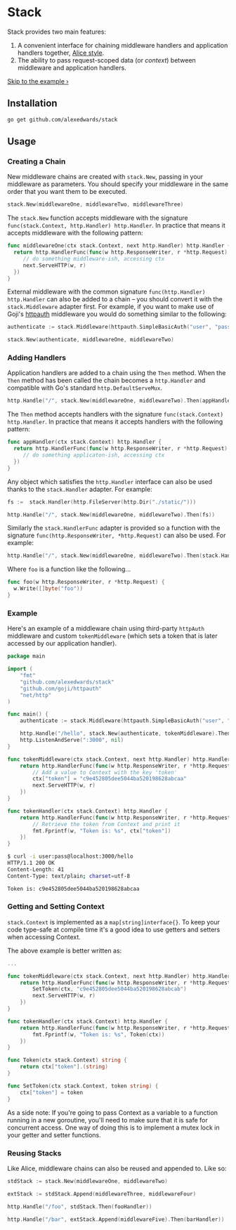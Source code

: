 # Stack

Stack provides two main features:

1. A convenient interface for chaining middleware handlers and application handlers together, [Alice style](https://github.com/justinas/alice).
2. The ability to pass request-scoped data (or *context*) between middleware and application handlers.

[Skip to the example &rsaquo;](#example)

## Installation

```bash
go get github.com/alexedwards/stack
```

## Usage

### Creating a Chain

New middleware chains are created with `stack.New`, passing in your middleware as parameters. You should specify your middleware in the same order that you want them to be executed.

```go
stack.New(middlewareOne, middlewareTwo, middlewareThree)
```

The `stack.New` function accepts middleware with the signature `func(stack.Context, http.Handler) http.Handler`. In practice that means it accepts middleware with the following pattern:

```go
func middlewareOne(ctx stack.Context, next http.Handler) http.Handler {
  return http.HandlerFunc(func(w http.ResponseWriter, r *http.Request) {
     // do something middleware-ish, accessing ctx
     next.ServeHTTP(w, r)
  })
}
```

External middleware with the common signature `func(http.Handler) http.Handler` can also be added to a chain &ndash; you should convert it with the `stack.Middleware` adapter first. For example, if you want to make use of Goji's [httpauth](https://github.com/goji/httpauth) middleware you would do something similar to the following:

```go
authenticate := stack.Middleware(httpauth.SimpleBasicAuth("user", "pass"))

stack.New(authenticate, middlewareOne, middlewareTwo)
```

### Adding Handlers

Application handlers are added to a chain using the `Then` method. When the `Then` method has been called the chain becomes a `http.Handler` and compatible with Go's standard `http.DefaultServeMux`.

```go
http.Handle("/", stack.New(middlewareOne, middlewareTwo).Then(appHandler))
```

The `Then` method accepts handlers with the signature `func(stack.Context) http.Handler`. In practice that means it accepts handlers with the following pattern:

```go
func appHandler(ctx stack.Context) http.Handler {
  return http.HandlerFunc(func(w http.ResponseWriter, r *http.Request) {
     // do something applicaton-ish, accessing ctx
  })
}
```

Any object which satisfies the `http.Handler` interface can also be used thanks to the `stack.Handler` adapter. For example:

```go
fs :=  stack.Handler(http.FileServer(http.Dir("./static/")))

http.Handle("/", stack.New(middlewareOne, middlewareTwo).Then(fs))
```

Similarly the `stack.HandlerFunc` adapter is provided so a function with the signature `func(http.ResponseWriter, *http.Request)` can also be used. For example:

```go
http.Handle("/", stack.New(middlewareOne, middlewareTwo).Then(stack.HandlerFunc(foo)))
```

Where `foo` is a function like the following...

```go
func foo(w http.ResponseWriter, r *http.Request) {
  w.Write([]byte("foo"))
}
```

### Example

Here's an example of a middleware chain using third-party `httpAuth` middleware and custom `tokenMiddleware` (which sets a token that is later accessed by our application handler).

```go
package main

import (
    "fmt"
    "github.com/alexedwards/stack"
    "github.com/goji/httpauth"
    "net/http"
)

func main() {
    authenticate := stack.Middleware(httpauth.SimpleBasicAuth("user", "pass"))

    http.Handle("/hello", stack.New(authenticate, tokenMiddleware).Then(tokenHandler))
    http.ListenAndServe(":3000", nil)
}

func tokenMiddleware(ctx stack.Context, next http.Handler) http.Handler {
    return http.HandlerFunc(func(w http.ResponseWriter, r *http.Request) {
        // Add a value to Context with the key 'token'
        ctx["token"] = "c9e452805dee5044ba520198628abcaa"
        next.ServeHTTP(w, r)
    })
}

func tokenHandler(ctx stack.Context) http.Handler {
    return http.HandlerFunc(func(w http.ResponseWriter, r *http.Request) {
        // Retrieve the token from Context and print it
        fmt.Fprintf(w, "Token is: %s", ctx["token"])
    })
}
```

```bash
$ curl -i user:pass@localhost:3000/hello
HTTP/1.1 200 OK
Content-Length: 41
Content-Type: text/plain; charset=utf-8

Token is: c9e452805dee5044ba520198628abcaa
```

### Getting and Setting Context

`stack.Context` is implemented as a `map[string]interface{}`. To keep your code type-safe at compile time it's a good idea to use getters and setters when accessing Context.

The above example is better written as:

```go
...

func tokenMiddleware(ctx stack.Context, next http.Handler) http.Handler {
    return http.HandlerFunc(func(w http.ResponseWriter, r *http.Request) {
        SetToken(ctx, "c9e452805dee5044ba520198628abcab")
        next.ServeHTTP(w, r)
    })
}

func tokenHandler(ctx stack.Context) http.Handler {
    return http.HandlerFunc(func(w http.ResponseWriter, r *http.Request) {
        fmt.Fprintf(w, "Token is: %s", Token(ctx))
    })
}

func Token(ctx stack.Context) string {
    return ctx["token"].(string)
}

func SetToken(ctx stack.Context, token string) {
    ctx["token"] = token
}
```

As a side note: If you're going to pass Context as a variable to a function running in a new goroutine, you'll need to make sure that it is safe for concurrent access. One way of doing this is to implement a mutex lock in your getter and setter functions.

### Reusing Stacks

Like Alice, middleware chains can also be reused and appended to. Like so:

```go
stdStack := stack.New(middlewareOne, middlewareTwo)

extStack := stdStack.Append(middlewareThree, middlewareFour)

http.Handle("/foo", stdStack.Then(fooHandler))

http.Handle("/bar", extStack.Append(middlewareFive).Then(barHandler))
```
